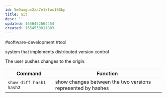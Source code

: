```yaml
---
id: 5m0axgux2za7e1xfus188bp
title: Git
desc: ''
updated: 1656452664454
created: 1654530811883
---
```

#software-development #tool 

system that implements distributed version control

The user pushes changes to the origin.

Command | Function
---|---
`show diff hash1 hash2` | show changes between the two versions represented by hashes |